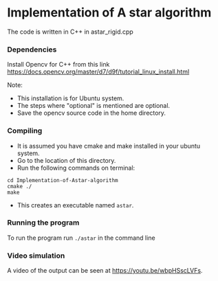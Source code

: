 # Implementation of A star algorithm

The code is written in C++ in astar_rigid.cpp


### Dependencies

Install Opencv for C++ from this link https://docs.opencv.org/master/d7/d9f/tutorial_linux_install.html

Note:
- This installation is for Ubuntu system.
- The steps where "optional" is mentioned are optional.
- Save the opencv source code in the home directory.

### Compiling

- It is assumed you have cmake and make installed in your ubuntu system.
- Go to the location of this directory.
- Run the following commands on terminal:  
```
cd Implementation-of-Astar-algorithm
cmake ./
make
```
- This creates an executable named ```astar```.

### Running the program

To run the program run ```./astar``` in the command line


### Video simulation

A video of the output can be seen at https://youtu.be/wbpHSscLVFs.
